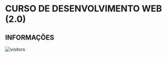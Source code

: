 # CURSO DE DESENVOLVIMENTO WEB (2.0)

## INFORMAÇÕES

![visitors](https://visitor-badge.glitch.me/badge?page_id=Devsgeeknerd.curso-de-desenvolvimento-web-2.0 "Total de Visitas")
